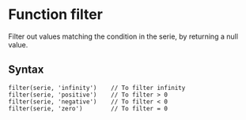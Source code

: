 # Function filter

Filter out values matching the condition in the serie, by returning a null value.

## Syntax
```
filter(serie, 'infinity')    // To filter infinity
filter(serie, 'positive')    // To filter > 0
filter(serie, 'negative')    // To filter < 0
filter(serie, 'zero')        // To filter = 0 
```